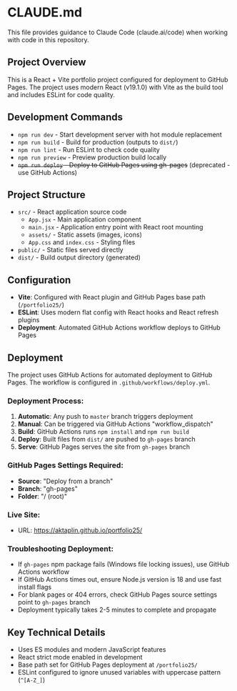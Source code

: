 # CLAUDE.md

This file provides guidance to Claude Code (claude.ai/code) when working with code in this repository.

## Project Overview

This is a React + Vite portfolio project configured for deployment to GitHub Pages. The project uses modern React (v19.1.0) with Vite as the build tool and includes ESLint for code quality.

## Development Commands

- `npm run dev` - Start development server with hot module replacement
- `npm run build` - Build for production (outputs to `dist/`)
- `npm run lint` - Run ESLint to check code quality
- `npm run preview` - Preview production build locally
- ~~`npm run deploy` - Deploy to GitHub Pages using gh-pages~~ (deprecated - use GitHub Actions)

## Project Structure

- `src/` - React application source code
  - `App.jsx` - Main application component
  - `main.jsx` - Application entry point with React root mounting
  - `assets/` - Static assets (images, icons)
  - `App.css` and `index.css` - Styling files
- `public/` - Static files served directly
- `dist/` - Build output directory (generated)

## Configuration

- **Vite**: Configured with React plugin and GitHub Pages base path (`/portfolio25/`)
- **ESLint**: Uses modern flat config with React hooks and React refresh plugins
- **Deployment**: Automated GitHub Actions workflow deploys to GitHub Pages

## Deployment

The project uses GitHub Actions for automated deployment to GitHub Pages. The workflow is configured in `.github/workflows/deploy.yml`.

### Deployment Process:
1. **Automatic**: Any push to `master` branch triggers deployment
2. **Manual**: Can be triggered via GitHub Actions "workflow_dispatch"
3. **Build**: GitHub Actions runs `npm install` and `npm run build`
4. **Deploy**: Built files from `dist/` are pushed to `gh-pages` branch
5. **Serve**: GitHub Pages serves the site from `gh-pages` branch

### GitHub Pages Settings Required:
- **Source**: "Deploy from a branch"
- **Branch**: "gh-pages" 
- **Folder**: "/ (root)"

### Live Site:
- URL: https://aktaplin.github.io/portfolio25/

### Troubleshooting Deployment:
- If `gh-pages` npm package fails (Windows file locking issues), use GitHub Actions workflow
- If GitHub Actions times out, ensure Node.js version is 18 and use fast install flags
- For blank pages or 404 errors, check GitHub Pages source settings point to `gh-pages` branch
- Deployment typically takes 2-5 minutes to complete and propagate

## Key Technical Details

- Uses ES modules and modern JavaScript features
- React strict mode enabled in development
- Base path set for GitHub Pages deployment at `/portfolio25/`
- ESLint configured to ignore unused variables with uppercase pattern (`^[A-Z_]`)